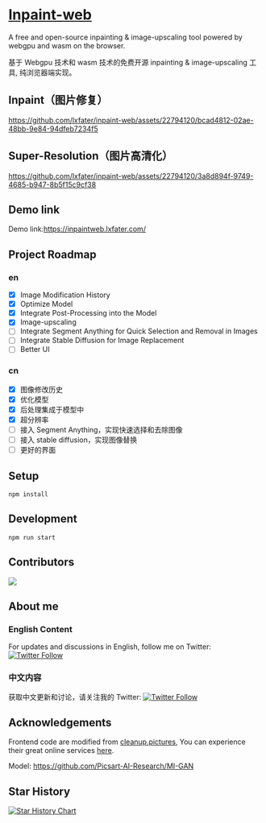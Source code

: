# [Inpaint-web](https://github.com/lxfater/inpaint-web)

A free and open-source inpainting & image-upscaling tool powered by webgpu and wasm on the browser.

基于 Webgpu 技术和 wasm 技术的免费开源 inpainting & image-upscaling 工具, 纯浏览器端实现。

## Inpaint（图片修复）
https://github.com/lxfater/inpaint-web/assets/22794120/bcad4812-02ae-48bb-9e84-94dfeb7234f5

## Super-Resolution（图片高清化）
https://github.com/lxfater/inpaint-web/assets/22794120/3a8d894f-9749-4685-b947-8b5f15c9cf38


## Demo link

Demo link:https://inpaintweb.lxfater.com/

## Project Roadmap

### en

- [x] Image Modification History
- [x] Optimize Model
- [x] Integrate Post-Processing into the Model
- [x] Image-upscaling
- [ ] Integrate Segment Anything for Quick Selection and Removal in Images
- [ ] Integrate Stable Diffusion for Image Replacement
- [ ] Better UI

### cn

- [x] 图像修改历史
- [x] 优化模型
- [x] 后处理集成于模型中
- [x] 超分辨率
- [ ] 接入 Segment Anything，实现快速选择和去除图像
- [ ] 接入 stable diffusion，实现图像替换
- [ ] 更好的界面

## Setup

`npm install`

## Development

`npm run start`

## Contributors

<a href="https://github.com/lxfater/inpaint-web/graphs/contributors">
  <img src="https://contrib.rocks/image?repo=lxfater/inpaint-web" />
</a>

## About me

### English Content

For updates and discussions in English, follow me on Twitter:
[![Twitter Follow](https://img.shields.io/twitter/follow/rules4thing?style=social)](https://twitter.com/rules4thing)

### 中文内容

获取中文更新和讨论，请关注我的 Twitter:
[![Twitter Follow](https://img.shields.io/twitter/follow/lxfater?style=social)](https://twitter.com/lxfater)

## Acknowledgements

Frontend code are modified from [cleanup.pictures](https://github.com/initml/cleanup.pictures), You can experience their
great online services [here](https://cleanup.pictures/).

Model: https://github.com/Picsart-AI-Research/MI-GAN

## Star History

[![Star History Chart](https://api.star-history.com/svg?repos=lxfater/inpaint-web&type=Date)](https://star-history.com/#lxfater/inpaint-web&Date)
